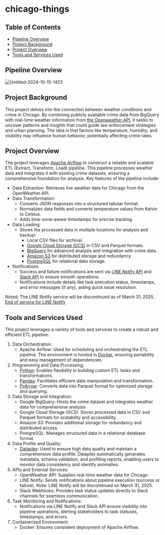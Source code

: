 # chicago-things

## Table of Contents
* [Pipeline Overview](#Pipeline-Overview)
* [Project Background](#Project-Background)
* [Project Overview](#Project-Overview)
* [Tools and Services Used](#Tools-and-Services-Used)


## Pipeline Overview
![Untitled-2024-10-15-1453](https://github.com/user-attachments/assets/bdaee42c-bc56-41ce-be1e-ae20c0e75601)

## Project Background
This project delves into the connection between weather conditions and crime in Chicago. By combining publicly available crime data from BigQuery with real-time weather information from [the Openweather API](https://openweathermap.org/api), it seeks to uncover patterns and insights that could guide law enforcement strategies and urban planning. The idea is that factors like temperature, humidity, and visibility may influence human behavior, potentially affecting crime rates.

## Project Overview
The project leverages [Apache Airflow](https://airflow.apache.org/) to construct a reliable and scalable ETL (Extract, Transform, Load) pipeline. This pipeline processes weather data and integrates it with existing crime datasets, ensuring a comprehensive foundation for analysis. Key features of the pipeline include:
 - Data Extraction: Retrieves live weather data for Chicago from the OpenWeather API.
 - Data Transformation:
    - Converts JSON responses into a structured tabular format.
    - Normalizes data fields and converts temperature values from Kelvin to Celsius.
    - Adds time-zone-aware timestamps for precise tracking.
 - Data Loading:
    - Stores the processed data in multiple locations for analysis and backup:
      - Local CSV files for archival.
      - [Google Cloud Storage (GCS)](https://cloud.google.com/storage?hl=en) in CSV and Parquet formats.
      - [BigQuery](https://cloud.google.com/bigquery?hl=en) for advanced analysis and integration with crime data.
      - [Amazon S3](https://aws.amazon.com/s3/) for distributed storage and redundancy.
      - [PostgreSQL](https://www.postgresql.org/) for relational data storage. 
 - Notifications:
      - Success and failure notifications are sent via [LINE Notify API](https://notify-bot.line.me/doc/en/) and [Slack API](https://api.slack.com/tutorials/tracks/actionable-notifications) to ensure smooth operations.
      - Notifications include details like task execution status, timestamps, and error messages (if any), aiding quick issue resolution.

  Noted: The LINE Notify service will be discontinued as of March 31, 2025. [End of service for LINE Notify](https://notify-bot.line.me/closing-announce)

 
## Tools and Services Used
This project leverages a variety of tools and services to create a robust and efficient ETL pipeline:
 1. Data Orchestration:
    - Apache Airflow: Used for scheduling and orchestrating the ETL pipeline. The environment is hosted in [Docker](https://www.docker.com/), ensuring portability and easy management of dependencies.
 2. Programming and Data Processing:
    - [Python](https://www.python.org/): Enables flexibility in building custom ETL tasks and transformations.
    - [Pandas](https://pandas.pydata.org/): Facilitates efficient data manipulation and transformation.
    - [PyArrow](https://arrow.apache.org/docs/python/index.html): Converts data into Parquet format for optimized storage and querying.
 3. Data Storage and Integration:
    - Google BigQuery: Hosts the crime dataset and integrates weather data for comprehensive analysis
    - Google Cloud Storage (GCS): Stores processed data in CSV and Parquet formats for scalability and accessibility.
    - Amazon S3: Provides additional storage for redundancy and distributed access.
    - PostgreSQL: Manages structured data in a relational database format.
 4. Data Profile and Quality:
    - [Dataplex](https://cloud.google.com/dataplex?hl=en): Used to ensure high data quality and maintain a comprehensive data profile. Dataplex automatically generates metadata, schema validation, and profiling reports, enabling users to monitor data consistency and identify anomalies.
 5. APIs and External Services:
    - OpenWeather API: Supplies real-time weather data for Chicago.
    - LINE Notify: Sends notifications about pipeline execution (success or failure). Note: LINE Notify will be discontinued on March 31, 2025.
    - Slack Webhooks: Provides task status updates directly to Slack channels for seamless communication.
 6. Task Monitoring and Notifications:
    - Notifications via LINE Notify and Slack API ensure visibility into pipeline operations, alerting stakeholders to task statuses, timestamps, and errors.
 7. Containerized Environment:
    - Docker: Ensures consistent deployment of Apache Airflow.

 
